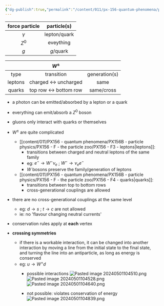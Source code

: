 ```yaml
---
{"dg-publish":true,"permalink":"/content/011/px-156-quantum-phenomena/px-156-b-particle-physics/px-156-g-feynmann-diagrams/px-156-g3-basic-rules/","noteIcon":"1","created":"2024-11-25T10:50:32.000+00:00","updated":"2024-11-26T20:03:05.311+00:00"}
---
```



| force particle | particle(s)  |
|:--------------:|:------------:|
|    $\gamma$    | lepton/quark |
|    $Z^{0}$     |  eveything   |
|      $g$       |  $g$/quark   |

|         |               $W^\pm$                |               |
| :-----: | :----------------------------------: | :-----------: |
|  type   |              transition              | generation(s) |
| leptons | charged $\leftrightarrow$ uncharged  |     same      |
| quarks  | top row $\leftrightarrow$ bottom row |  same/cross   |
 
- a photon can be emitted/absorbed by a lepton or a quark

- everything can emit/absorb a $Z^{0}$ boson

- gluons only interact with quarks or themselves

- $W^{\pm}$ are quite complicated
	- [[content/011/PX156 - quantum phenomena/PX156B - particle physics/PX156 - F - the particle zoo/PX156 - F3 - leptons\|leptons]]:
		- transitions between charged and neutral leptons of the same family
		- eg: $e^{-}\to W^{-}\nu_{e}$ ; $W^{-}\to \nu_{e}e^{-}$
		- $W$ bosons preserve the family/generation of leptons
	- [[content/011/PX156 - quantum phenomena/PX156B - particle physics/PX156 - F - the particle zoo/PX156 - F4 - quarks\|quarks]]:
		- transitions between top to bottom rows
		- cross-generational couplings are allowed

- there are no cross-generational couplings at the same level
	- eg: $d\to s$ ; $t\to c$ are not allowed
	- ie: no 'flavour changing neutral currents'

- conservation rules apply at **each** vertex

- **crossing symmetries**
	- if there is a workable interaction, it can be changed into another interaction by moving a line from the initial state to the final state, and turning the line into an antiparticle, as long as energy is conserved
	- eg: $u \to W^{+}d$
		- possible interactions
		![Pasted image 20240501104510.png](/img/user/pics/Pasted%20image%2020240501104510.png)
		![Pasted image 20240501104528.png](/img/user/pics/Pasted%20image%2020240501104528.png)
		![Pasted image 20240501104640.png](/img/user/pics/Pasted%20image%2020240501104640.png)
		
		- not possible: violates conservation of energy
		![Pasted image 20240501104839.png](/img/user/pics/Pasted%20image%2020240501104839.png)
		